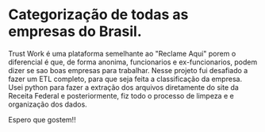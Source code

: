 # Categorização de todas as empresas do Brasil. 
Trust Work é uma plataforma semelhante ao   "Reclame Aqui" porem o diferencial é que, de forma anonima, funcionarios e ex-funcionarios, podem dizer se sao boas empresas para trabalhar.
Nesse projeto fui desafiado a fazer um ETL completo, para que seja feita a classificação da empresa.
Usei python para fazer a extração dos arquivos diretamente do site da Receita Federal e posteriormente, fiz todo o processo de limpeza e e organização dos dados. 

Espero que gostem!! 
